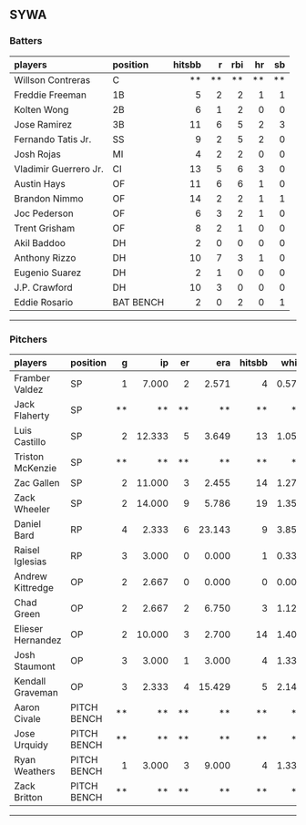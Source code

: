 ## SYWA

### Batters

 
|players               |position  | hitsbb|  r| rbi| hr| sb| 
|:---------------------|:---------|------:|--:|---:|--:|--:| 
|Willson Contreras     |C         |     **| **|  **| **| **| 
|Freddie Freeman       |1B        |      5|  2|   2|  1|  1| 
|Kolten Wong           |2B        |      6|  1|   2|  0|  0| 
|Jose Ramirez          |3B        |     11|  6|   5|  2|  3| 
|Fernando Tatis Jr.    |SS        |      9|  2|   5|  2|  0| 
|Josh Rojas            |MI        |      4|  2|   2|  0|  0| 
|Vladimir Guerrero Jr. |CI        |     13|  5|   6|  3|  0| 
|Austin Hays           |OF        |     11|  6|   6|  1|  0| 
|Brandon Nimmo         |OF        |     14|  2|   2|  1|  1| 
|Joc Pederson          |OF        |      6|  3|   2|  1|  0| 
|Trent Grisham         |OF        |      8|  2|   1|  0|  0| 
|Akil Baddoo           |DH        |      2|  0|   0|  0|  0| 
|Anthony Rizzo         |DH        |     10|  7|   3|  1|  0| 
|Eugenio Suarez        |DH        |      2|  1|   0|  0|  0| 
|J.P. Crawford         |DH        |     10|  3|   0|  0|  0| 
|Eddie Rosario         |BAT BENCH |      2|  0|   2|  0|  1| 


* * *

### Pitchers

 
|players           |position    |  g|     ip| er|    era| hitsbb|  whip| so|  w| sv| 
|:-----------------|:-----------|--:|------:|--:|------:|------:|-----:|--:|--:|--:| 
|Framber Valdez    |SP          |  1|  7.000|  2|  2.571|      4| 0.571|  7|  1|  0| 
|Jack Flaherty     |SP          | **|     **| **|     **|     **|    **| **| **| **| 
|Luis Castillo     |SP          |  2| 12.333|  5|  3.649|     13| 1.054| 14|  0|  0| 
|Triston McKenzie  |SP          | **|     **| **|     **|     **|    **| **| **| **| 
|Zac Gallen        |SP          |  2| 11.000|  3|  2.455|     14| 1.273| 10|  1|  0| 
|Zack Wheeler      |SP          |  2| 14.000|  9|  5.786|     19| 1.357| 14|  1|  0| 
|Daniel Bard       |RP          |  4|  2.333|  6| 23.143|      9| 3.857|  3|  0|  0| 
|Raisel Iglesias   |RP          |  3|  3.000|  0|  0.000|      1| 0.333|  6|  0|  2| 
|Andrew Kittredge  |OP          |  2|  2.667|  0|  0.000|      0| 0.000|  4|  0|  2| 
|Chad Green        |OP          |  2|  2.667|  2|  6.750|      3| 1.125|  3|  0|  0| 
|Elieser Hernandez |OP          |  2| 10.000|  3|  2.700|     14| 1.400|  8|  1|  0| 
|Josh Staumont     |OP          |  3|  3.000|  1|  3.000|      4| 1.333|  4|  1|  0| 
|Kendall Graveman  |OP          |  3|  2.333|  4| 15.429|      5| 2.143|  2|  1|  0| 
|Aaron Civale      |PITCH BENCH | **|     **| **|     **|     **|    **| **| **| **| 
|Jose Urquidy      |PITCH BENCH | **|     **| **|     **|     **|    **| **| **| **| 
|Ryan Weathers     |PITCH BENCH |  1|  3.000|  3|  9.000|      4| 1.333|  1|  0|  0| 
|Zack Britton      |PITCH BENCH | **|     **| **|     **|     **|    **| **| **| **| 


* * *


